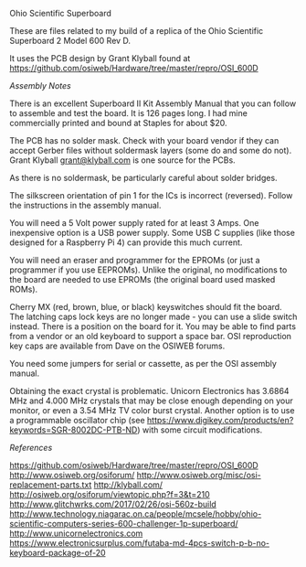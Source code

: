 Ohio Scientific Superboard

These are files related to my build of a replica of the Ohio Scientific Superboard 2 Model 600 Rev D.

It uses the PCB design by Grant Klyball found at https://github.com/osiweb/Hardware/tree/master/repro/OSI_600D

*Assembly Notes*

There is an excellent Superboard II Kit Assembly Manual that you can
follow to assemble and test the board. It is 126 pages long. I had
mine commercially printed and bound at Staples for about $20.

The PCB has no solder mask. Check with your board vendor if they can
accept Gerber files without soldermask layers (some do and some do
not). Grant Klyball <grant@klyball.com> is one source for the PCBs.

As there is no soldermask, be particularly careful about solder
bridges.

The silkscreen orientation of pin 1 for the ICs is incorrect
(reversed). Follow the instructions in the assembly manual.

You will need a 5 Volt power supply rated for at least 3 Amps. One
inexpensive option is a USB power supply. Some USB C supplies (like
those designed for a Raspberry Pi 4) can provide this much current.

You will need an eraser and programmer for the EPROMs (or just a
programmer if you use EEPROMs). Unlike the original, no modifications
to the board are needed to use EPROMs (the original board used masked
ROMs).

Cherry MX (red, brown, blue, or black) keyswitches should fit the
board. The latching caps lock keys are no longer made - you can use a
slide switch instead. There is a position on the board for it. You may
be able to find parts from a vendor or an old keyboard to support a
space bar. OSI reproduction key caps are available from Dave on the
OSIWEB forums.

You need some jumpers for serial or cassette, as per the OSI assembly
manual.

Obtaining the exact crystal is problematic. Unicorn Electronics has
3.6864 MHz and 4.000 MHz crystals that may be close enough depending
on your monitor, or even a 3.54 MHz TV color burst crystal. Another
option is to use a programmable oscillator chip (see
https://www.digikey.com/products/en?keywords=SGR-8002DC-PTB-ND) with
some circuit modifications.

*References*

https://github.com/osiweb/Hardware/tree/master/repro/OSI_600D
http://www.osiweb.org/osiforum/
http://www.osiweb.org/misc/osi-replacement-parts.txt
http://klyball.com/
http://osiweb.org/osiforum/viewtopic.php?f=3&t=210
http://www.glitchwrks.com/2017/02/26/osi-560z-build
http://www.technology.niagarac.on.ca/people/mcsele/hobby/ohio-scientific-computers-series-600-challenger-1p-superboard/
http://www.unicornelectronics.com
https://www.electronicsurplus.com/futaba-md-4pcs-switch-p-b-no-keyboard-package-of-20
